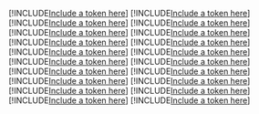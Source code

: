 [!INCLUDE[Include a token here](refs1533774808529/r1.md)]
[!INCLUDE[Include a token here](refs1533774808529/r2.md)]
[!INCLUDE[Include a token here](refs1533774808529/r3.md)]
[!INCLUDE[Include a token here](refs1533774808529/r4.md)]
[!INCLUDE[Include a token here](refs1533774808529/r5.md)]
[!INCLUDE[Include a token here](refs1533774808529/r6.md)]
[!INCLUDE[Include a token here](refs1533774808529/r7.md)]
[!INCLUDE[Include a token here](refs1533774808529/r8.md)]
[!INCLUDE[Include a token here](refs1533774808529/r9.md)]
[!INCLUDE[Include a token here](refs1533774808529/r10.md)]
[!INCLUDE[Include a token here](refs1533774808529/r11.md)]
[!INCLUDE[Include a token here](refs1533774808529/r12.md)]
[!INCLUDE[Include a token here](refs1533774808529/r13.md)]
[!INCLUDE[Include a token here](refs1533774808529/r14.md)]
[!INCLUDE[Include a token here](refs1533774808529/r15.md)]
[!INCLUDE[Include a token here](refs1533774808529/r16.md)]
[!INCLUDE[Include a token here](refs1533774808529/r17.md)]
[!INCLUDE[Include a token here](refs1533774808529/r18.md)]
[!INCLUDE[Include a token here](refs1533774808529/r19.md)]
[!INCLUDE[Include a token here](refs1533774808529/r20.md)]